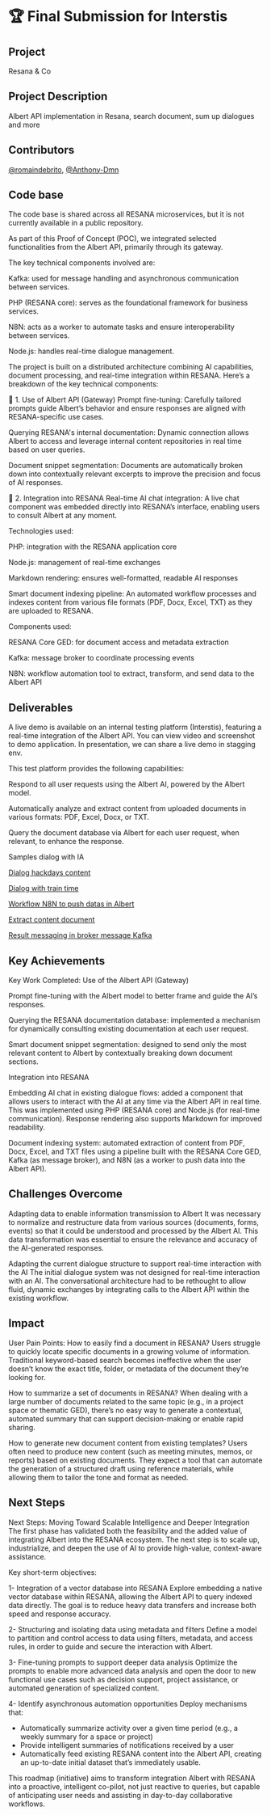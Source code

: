 # 🏆 Final Submission for Interstis

## Project
Resana & Co

## Project Description
Albert API implementation in Resana, search document, sum up dialogues and more


## Contributors
<a href="https://github.com/romaindebrito">@romaindebrito</a>, <a href="https://github.com/@Anthony-Dmn">@Anthony-Dmn</a>

## Code base

The code base is shared across all RESANA microservices, but it is not currently available in a public repository.

As part of this Proof of Concept (POC), we integrated selected functionalities from the Albert API, primarily through its gateway.

The key technical components involved are:

Kafka: used for message handling and asynchronous communication between services.

PHP (RESANA core): serves as the foundational framework for business services.

N8N: acts as a worker to automate tasks and ensure interoperability between services.

Node.js: handles real-time dialogue management.

The project is built on a distributed architecture combining AI capabilities, document processing, and real-time integration within RESANA. Here’s a breakdown of the key technical components:

🔌 1. Use of Albert API (Gateway)
Prompt fine-tuning:
Carefully tailored prompts guide Albert’s behavior and ensure responses are aligned with RESANA-specific use cases.

Querying RESANA's internal documentation:
Dynamic connection allows Albert to access and leverage internal content repositories in real time based on user queries.

Document snippet segmentation:
Documents are automatically broken down into contextually relevant excerpts to improve the precision and focus of AI responses.

🧩 2. Integration into RESANA
Real-time AI chat integration:
A live chat component was embedded directly into RESANA’s interface, enabling users to consult Albert at any moment.

Technologies used:

PHP: integration with the RESANA application core

Node.js: management of real-time exchanges

Markdown rendering: ensures well-formatted, readable AI responses

Smart document indexing pipeline:
An automated workflow processes and indexes content from various file formats (PDF, Docx, Excel, TXT) as they are uploaded to RESANA.

Components used:

RESANA Core GED: for document access and metadata extraction

Kafka: message broker to coordinate processing events

N8N: workflow automation tool to extract, transform, and send data to the Albert API

## Deliverables 

A live demo is available on an internal testing platform (Interstis), featuring a real-time integration of the Albert API.
You can view video and screenshot to demo application. In presentation, we can share a live demo in stagging env.

This test platform provides the following capabilities:

Respond to all user requests using the Albert AI, powered by the Albert model.

Automatically analyze and extract content from uploaded documents in various formats: PDF, Excel, Docx, or TXT.

Query the document database via Albert for each user request, when relevant, to enhance the response.

Samples dialog with IA

[Dialog hackdays content](./assets/dialog_with_IA.png)

[Dialog with train time](./assets/dialog2_with_IA.png)

[Workflow N8N to push datas in Albert](./assets/push_datas_in_albert.png)

[Extract content document](./assets/result-extract-content-docs.png)

[Result messaging in broker message Kafka](./assets/messaging-datas-broker.png)

## Key Achievements

Key Work Completed:
Use of the Albert API (Gateway)

Prompt fine-tuning with the Albert model to better frame and guide the AI’s responses.

Querying the RESANA documentation database: implemented a mechanism for dynamically consulting existing documentation at each user request.

Smart document snippet segmentation: designed to send only the most relevant content to Albert by contextually breaking down document sections.

Integration into RESANA

Embedding AI chat in existing dialogue flows: added a component that allows users to interact with the AI at any time via the Albert API in real time. This was implemented using PHP (RESANA core) and Node.js (for real-time communication). Response rendering also supports Markdown for improved readability.

Document indexing system: automated extraction of content from PDF, Docx, Excel, and TXT files using a pipeline built with the RESANA Core GED, Kafka (as message broker), and N8N (as a worker to push data into the Albert API).

## Challenges Overcome

Adapting data to enable information transmission to Albert
It was necessary to normalize and restructure data from various sources (documents, forms, events) so that it could be understood and processed by the Albert AI. This data transformation was essential to ensure the relevance and accuracy of the AI-generated responses.

Adapting the current dialogue structure to support real-time interaction with the AI
The initial dialogue system was not designed for real-time interaction with an AI. The conversational architecture had to be rethought to allow fluid, dynamic exchanges by integrating calls to the Albert API within the existing workflow.

## Impact

User Pain Points:
How to easily find a document in RESANA?
Users struggle to quickly locate specific documents in a growing volume of information. Traditional keyword-based search becomes ineffective when the user doesn’t know the exact title, folder, or metadata of the document they’re looking for.

How to summarize a set of documents in RESANA?
When dealing with a large number of documents related to the same topic (e.g., in a project space or thematic GED), there’s no easy way to generate a contextual, automated summary that can support decision-making or enable rapid sharing.

How to generate new document content from existing templates?
Users often need to produce new content (such as meeting minutes, memos, or reports) based on existing documents. They expect a tool that can automate the generation of a structured draft using reference materials, while allowing them to tailor the tone and format as needed.

## Next Steps

Next Steps: Moving Toward Scalable Intelligence and Deeper Integration
The first phase has validated both the feasibility and the added value of integrating Albert into the RESANA ecosystem. The next step is to scale up, industrialize, and deepen the use of AI to provide high-value, context-aware assistance.

Key short-term objectives:

1- Integration of a vector database into RESANA
Explore embedding a native vector database within RESANA, allowing the Albert API to query indexed data directly. The goal is to reduce heavy data transfers and increase both speed and response accuracy.

2- Structuring and isolating data using metadata and filters
Define a model to partition and control access to data using filters, metadata, and access rules, in order to guide and secure the interaction with Albert.

3- Fine-tuning prompts to support deeper data analysis
Optimize the prompts to enable more advanced data analysis and open the door to new functional use cases such as decision support, project assistance, or automated generation of specialized content.

4- Identify asynchronous automation opportunities
Deploy mechanisms that:

- Automatically summarize activity over a given time period (e.g., a weekly summary for a space or project)
- Provide intelligent summaries of notifications received by a user
- Automatically feed existing RESANA content into the Albert API, creating an up-to-date initial dataset that’s immediately usable.

This roadmap (initiative) aims to transform integration Albert with RESANA into a proactive, intelligent co-pilot, not just reactive to queries, but capable of anticipating user needs and assisting in day-to-day collaborative workflows.
